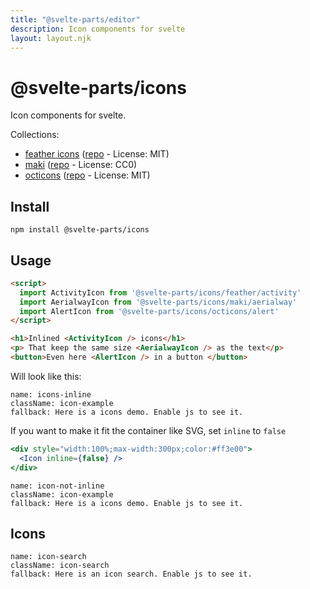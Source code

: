 ```yaml
---
title: "@svelte-parts/editor"
description: Icon components for svelte
layout: layout.njk
---
```


# @svelte-parts/icons

Icon components for svelte.

Collections:

* [feather icons](https://feathericons.com/) ([repo](https://github.com/feathericons/feather) - License: MIT)
* [maki](https://labs.mapbox.com/maki-icons/) ([repo](https://github.com/mapbox/maki) - License: CC0)
* [octicons](https://primer.style/octicons/) ([repo](https://github.com/primer/octicons) - License: MIT)

## Install

```
npm install @svelte-parts/icons
```

## Usage

```html
<script>
  import ActivityIcon from '@svelte-parts/icons/feather/activity'
  import AerialwayIcon from '@svelte-parts/icons/maki/aerialway'
  import AlertIcon from '@svelte-parts/icons/octicons/alert'
</script>

<h1>Inlined <ActivityIcon /> icons</h1>
<p> That keep the same size <AerialwayIcon /> as the text</p>
<button>Even here <AlertIcon /> in a button </button>
```

Will look like this:

```comp
name: icons-inline
className: icon-example
fallback: Here is a icons demo. Enable js to see it.
```

If you want to make it fit the container like SVG, set `inline` to `false`

```jsx
<div style="width:100%;max-width:300px;color:#ff3e00">
  <Icon inline={false} />
</div>
```

```comp
name: icon-not-inline
className: icon-example
fallback: Here is a icons demo. Enable js to see it.
```

## Icons

```comp
name: icon-search
className: icon-search
fallback: Here is an icon search. Enable js to see it.
```
